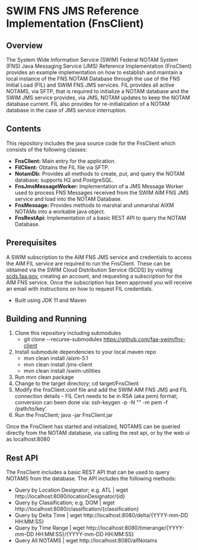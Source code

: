 # SWIM FNS JMS Reference Implementation (FnsClient)
## Overview

The System Wide Information Service (SWIM) Federal NOTAM System (FNS) Java Messaging Service (JMS) Reference Implementation (FnsClient) provides an example implementation on how to establish and maintain a local instance of the FNS NOTAM Database through the use of the FNS Initial Load (FIL) and SWIM FNS JMS services. FIL provides all active NOTAMS, via SFTP, that is required to initialize a NOTAM database and the SWIM JMS service provides, via JMS, NOTAM updates to keep the NOTAM database current. FIL also provides for re-initialization of a NOTAM database in the case of JMS service interruption.

## Contents

This repository includes the java source code for the FnsClient which consists of the following classes:

  - **FnsClient:** Main entry for the application. 
  - **FilClient:** Obtains the FIL file via SFTP.
  - **NotamDb:** Provides all methods to create, put, and query the NOTAM database; supports H2 and PostgreSQL.
  - **FnsJmsMessageWorker:** Implementation of a JMS Message Worker used to process FNS Messages received from the SWIM AIM FNS JMS service and load into the NOTAM Database.
  - **FnsMessage:** Provides methods to marshal and unmarshal AIXM NOTAMs into a workable java object.
  - **FnsRestApi:** Implementation of a basic REST API to query the NOTAM Database.

## Prerequisites

A SWIM subscription to the AIM FNS JMS service and credentials to access the AIM FIL service are required to run the FnsClient. These can be obtained via the SWIM Cloud Distribution Service (SCDS) by visiting [scds.faa.gov](https://scds.faa.gov), creating an account, and requesting a subscription for the AIM FNS service. Once the subscription has been approved you will receive an email with instructions on how to request FIL credentials.
  - Built using JDK 11 and Maven

## Building and Running

  1. Clone this repository including submodules
  	 - git clone --recurse-submodules https://github.com/faa-swim/fns-client
  2. Install submodule dependencies to your local maven repo
     - mvn clean install /aixm-5.1
     - mvn clean install /jms-client
     - mvn clean install /swim-utilities
  3. Run mvn clean package
  4. Change to the target directory; cd target/FnsClient
  5. Modify the fnsClient.conf file and add the SWIM AIM FNS JMS and FIL connection details
    - FIL Cert needs to be in RSA (aka pem) format; conversion can been done via: ssh-keygen -p -N "" -m pem -f /path/to/key’
  6. Run the FnsClient; java -jar FnsClient.jar

Once the FnsClient has started and initialized, NOTAMS can be queried directly from the NOTAM database, via calling the rest api, or by the web ui as localhost:8080

## Rest API

The FnsClient includes a basic REST API that can be used to query NOTAMS from the database. The API includes the following methods:

  - Query by Location Designator; e.g. ATL | wget http://localhost:8080/locationDesignator/{id}
  - Query by Classification; e.g. DOM | wget http://localhost:8080/classification/{classification}
  - Query by Delta Time | wget http://localhost:8080/delta/{YYYY-mm-DD HH:MM:SS}
  - Query by Time Range | wget http://localhost:8080/timerange/{YYYY-mm-DD HH:MM:SS}/{YYYY-mm-DD HH:MM:SS}
  - Query All NOTAMS | wget http://localhost:8080/allNotams

